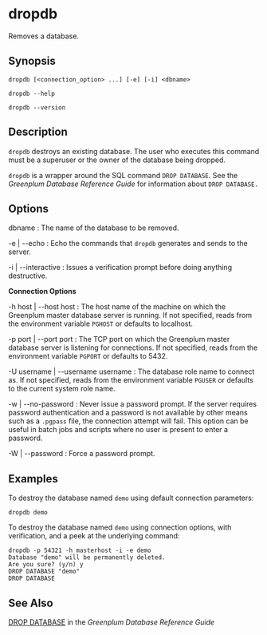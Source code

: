 # dropdb 

Removes a database.

## Synopsis 

``` {#client_util_synopsis}
dropdb [<connection_option> ...] [-e] [-i] <dbname>

dropdb --help 

dropdb --version
```

## Description 

`dropdb` destroys an existing database. The user who executes this command must be a superuser or the owner of the database being dropped.

`dropdb` is a wrapper around the SQL command `DROP DATABASE`. See the *Greenplum Database Reference Guide* for information about `DROP DATABASE.`

## Options 

dbname
:   The name of the database to be removed.

-e \| --echo
:   Echo the commands that `dropdb` generates and sends to the server.

-i \| --interactive
:   Issues a verification prompt before doing anything destructive.

**Connection Options**

-h host \| --host host
:   The host name of the machine on which the Greenplum master database server is running. If not specified, reads from the environment variable `PGHOST` or defaults to localhost.

-p port \| --port port
:   The TCP port on which the Greenplum master database server is listening for connections. If not specified, reads from the environment variable `PGPORT` or defaults to 5432.

-U username \| --username username
:   The database role name to connect as. If not specified, reads from the environment variable `PGUSER` or defaults to the current system role name.

-w \| --no-password
:   Never issue a password prompt. If the server requires password authentication and a password is not available by other means such as a `.pgpass` file, the connection attempt will fail. This option can be useful in batch jobs and scripts where no user is present to enter a password.

-W \| --password
:   Force a password prompt.

## Examples 

To destroy the database named `demo` using default connection parameters:

```
dropdb demo
```

To destroy the database named `demo` using connection options, with verification, and a peek at the underlying command:

```
dropdb -p 54321 -h masterhost -i -e demo
Database "demo" will be permanently deleted.
Are you sure? (y/n) y
DROP DATABASE "demo"
DROP DATABASE
```

## See Also 

[DROP DATABASE](../../ref_guide/sql_commands/DROP_DATABASE.html) in the *Greenplum Database Reference Guide*

